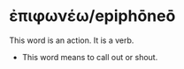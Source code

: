# ἐπιφωνέω/epiphōneō
This word is an action. It is a verb.

* This word means to call out or shout.
